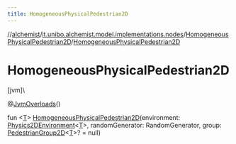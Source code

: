 ```yaml
---
title: HomogeneousPhysicalPedestrian2D
---
```

//[alchemist](../../../index.html)/[it.unibo.alchemist.model.implementations.nodes](../index.html)/[HomogeneousPhysicalPedestrian2D](index.html)/[HomogeneousPhysicalPedestrian2D](-homogeneous-physical-pedestrian2-d.html)



# HomogeneousPhysicalPedestrian2D



[jvm]\




@[JvmOverloads](https://kotlinlang.org/api/latest/jvm/stdlib/kotlin.jvm/-jvm-overloads/index.html)()



fun <[T](index.html)> [HomogeneousPhysicalPedestrian2D](-homogeneous-physical-pedestrian2-d.html)(environment: [Physics2DEnvironment](../../it.unibo.alchemist.model.interfaces.environments/-physics2-d-environment/index.html)<[T](index.html)>, randomGenerator: RandomGenerator, group: [PedestrianGroup2D](../../it.unibo.alchemist.model.interfaces/-pedestrian-group2-d/index.html)<[T](index.html)>? = null)




